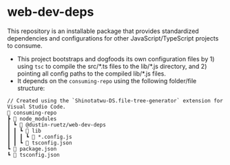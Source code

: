 # web-dev-deps

This repository is an installable package that provides standardized dependencies and configurations for other JavaScript/TypeScript projects to consume.

- This project bootstraps and dogfoods its own configuration files by 1) using `tsc` to compile the src/\*.ts files to the lib/\*.js directory, and 2) pointing all config paths to the compiled lib/\*.js files.
- It depends on the `consuming-repo` using the following folder/file structure:

```
// Created using the `Shinotatwu-DS.file-tree-generator` extension for Visual Studio Code.
📂 consuming-repo
┣ 📂 node_modules
┃ ┗ 📂 @dustin-ruetz/web-dev-deps
┃ ┃ ┗ 📂 lib
┃ ┃ ┃ ┗ 📄 *.config.js
┃ ┃ ┗ 📄 tsconfig.json
┗ 📄 package.json
┗ 📄 tsconfig.json
```
